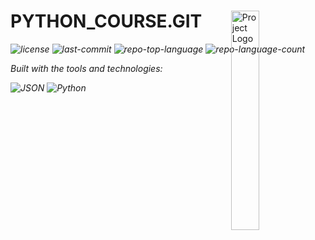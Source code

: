 <div id="top">

<!-- HEADER STYLE: MODERN -->
<div align="left" style="position: relative; width: 100%; height: 100%; ">

<img src="https://www.python.org/static/community_logos/python-logo-master-v3-TM.png" width="30%" style="position: absolute; top: 0; right: 0;" alt="Project Logo"/>

# PYTHON_COURSE.GIT

<em><em>

<!-- BADGES -->
<img src="https://img.shields.io/github/license/HermannSamimi/python_course.git?style=flat-square&logo=opensourceinitiative&logoColor=white&color=FF4B4B" alt="license">
<img src="https://img.shields.io/github/last-commit/HermannSamimi/python_course.git?style=flat-square&logo=git&logoColor=white&color=FF4B4B" alt="last-commit">
<img src="https://img.shields.io/github/languages/top/HermannSamimi/python_course.git?style=flat-square&color=FF4B4B" alt="repo-top-language">
<img src="https://img.shields.io/github/languages/count/HermannSamimi/python_course.git?style=flat-square&color=FF4B4B" alt="repo-language-count">

<em>Built with the tools and technologies:</em>

<img src="https://img.shields.io/badge/JSON-000000.svg?style=flat-square&logo=JSON&logoColor=white" alt="JSON">
<img src="https://img.shields.io/badge/Python-3776AB.svg?style=flat-square&logo=Python&logoColor=white" alt="Python">

</div>
</div>
<br clear="right">

---

## Table of Contents

I. [Table of Contents](#table-of-contents)<br>
II. [Overview](#overview)<br>
III. [Features](#features)<br>
IV. [Project Structure](#project-structure)<br>
&nbsp;&nbsp;&nbsp;&nbsp;IV.a. [Project Index](#project-index)<br>
V. [Getting Started](#getting-started)<br>
&nbsp;&nbsp;&nbsp;&nbsp;V.a. [Prerequisites](#prerequisites)<br>
&nbsp;&nbsp;&nbsp;&nbsp;V.b. [Installation](#installation)<br>
&nbsp;&nbsp;&nbsp;&nbsp;V.c. [Usage](#usage)<br>
&nbsp;&nbsp;&nbsp;&nbsp;V.d. [Testing](#testing)<br>
VI. [Roadmap](#roadmap)<br>
VII. [Contributing](#contributing)<br>
VIII. [License](#license)<br>
IX. [Acknowledgments](#acknowledgments)<br>

---

## Overview



---

## Features

<code>❯ REPLACE-ME</code>

---

## Project Structure

```sh
└── python_course.git/
    ├── Assignments
    │   ├── assignment_2025_04_12.ipynb
    │   ├── assignment_2025_04_19.ipynb
    │   ├── assignment_2025_05_03.ipynb
    │   ├── assignment_2025_05_10.ipynb
    │   ├── assignments_2025_04_24.ipynb
    │   ├── assignments_2025_04_24[with solution].ipynb
    │   └── assignments_2025_05_30.ipynb
    ├── Git
    │   ├── app.py
    │   └── secrets.py
    ├── Omid
    │   ├── DKK.json
    │   ├── Omid.py
    │   ├── Raw_rate.json
    │   ├── THB.json
    │   └── telegram_alert.json
    ├── Python_Course.ipynb
    ├── Workbenches
    │   ├── aviationstack_flights.json
    │   ├── workbench-2025-05-24.ipynb
    │   ├── workbench-2025-05-31.ipynb
    │   ├── workbench-2025-06-07.ipynb
    │   ├── workbench-2025-06-14.ipynb
    │   └── workbench-2025-06-21.ipynb
    ├── __nura.py
    ├── data
    │   ├── brl.json
    │   ├── eur.json
    │   ├── jpy.json
    │   ├── json_file.json
    │   ├── raw_data.json
    │   ├── test_persian.txt
    │   ├── truck_paths_sample.csv
    │   ├── try.json
    │   └── vehiclesss.txt
    ├── final_project
    │   └── task.ipynb
    ├── helia
    │   └── telegram_message.py
    ├── nura
    │   └── app.py
    ├── pipeline.py
    ├── requirements.txt
    ├── telegram_alert.py
    └── venv.txt
```

### Project Index

<details open>
	<summary><b><code>PYTHON_COURSE.GIT/</code></b></summary>
	<!-- __root__ Submodule -->
	<details>
		<summary><b>__root__</b></summary>
		<blockquote>
			<div class='directory-path' style='padding: 8px 0; color: #666;'>
				<code><b>⦿ __root__</b></code>
			<table style='width: 100%; border-collapse: collapse;'>
			<thead>
				<tr style='background-color: #f8f9fa;'>
					<th style='width: 30%; text-align: left; padding: 8px;'>File Name</th>
					<th style='text-align: left; padding: 8px;'>Summary</th>
				</tr>
			</thead>
				<tr style='border-bottom: 1px solid #eee;'>
					<td style='padding: 8px;'><b><a href='https://github.com/HermannSamimi/python_course.git/blob/master/Python_Course.ipynb'>Python_Course.ipynb</a></b></td>
					<td style='padding: 8px;'>Code>❯ REPLACE-ME</code></td>
				</tr>
				<tr style='border-bottom: 1px solid #eee;'>
					<td style='padding: 8px;'><b><a href='https://github.com/HermannSamimi/python_course.git/blob/master/requirements.txt'>requirements.txt</a></b></td>
					<td style='padding: 8px;'>Code>❯ REPLACE-ME</code></td>
				</tr>
				<tr style='border-bottom: 1px solid #eee;'>
					<td style='padding: 8px;'><b><a href='https://github.com/HermannSamimi/python_course.git/blob/master/venv.txt'>venv.txt</a></b></td>
					<td style='padding: 8px;'>Code>❯ REPLACE-ME</code></td>
				</tr>
				<tr style='border-bottom: 1px solid #eee;'>
					<td style='padding: 8px;'><b><a href='https://github.com/HermannSamimi/python_course.git/blob/master/pipeline.py'>pipeline.py</a></b></td>
					<td style='padding: 8px;'>Code>❯ REPLACE-ME</code></td>
				</tr>
				<tr style='border-bottom: 1px solid #eee;'>
					<td style='padding: 8px;'><b><a href='https://github.com/HermannSamimi/python_course.git/blob/master/__nura.py'>__nura.py</a></b></td>
					<td style='padding: 8px;'>Code>❯ REPLACE-ME</code></td>
				</tr>
				<tr style='border-bottom: 1px solid #eee;'>
					<td style='padding: 8px;'><b><a href='https://github.com/HermannSamimi/python_course.git/blob/master/telegram_alert.py'>telegram_alert.py</a></b></td>
					<td style='padding: 8px;'>Code>❯ REPLACE-ME</code></td>
				</tr>
			</table>
		</blockquote>
	</details>
	<!-- Omid Submodule -->
	<details>
		<summary><b>Omid</b></summary>
		<blockquote>
			<div class='directory-path' style='padding: 8px 0; color: #666;'>
				<code><b>⦿ Omid</b></code>
			<table style='width: 100%; border-collapse: collapse;'>
			<thead>
				<tr style='background-color: #f8f9fa;'>
					<th style='width: 30%; text-align: left; padding: 8px;'>File Name</th>
					<th style='text-align: left; padding: 8px;'>Summary</th>
				</tr>
			</thead>
				<tr style='border-bottom: 1px solid #eee;'>
					<td style='padding: 8px;'><b><a href='https://github.com/HermannSamimi/python_course.git/blob/master/Omid/DKK.json'>DKK.json</a></b></td>
					<td style='padding: 8px;'>Code>❯ REPLACE-ME</code></td>
				</tr>
				<tr style='border-bottom: 1px solid #eee;'>
					<td style='padding: 8px;'><b><a href='https://github.com/HermannSamimi/python_course.git/blob/master/Omid/Raw_rate.json'>Raw_rate.json</a></b></td>
					<td style='padding: 8px;'>Code>❯ REPLACE-ME</code></td>
				</tr>
				<tr style='border-bottom: 1px solid #eee;'>
					<td style='padding: 8px;'><b><a href='https://github.com/HermannSamimi/python_course.git/blob/master/Omid/THB.json'>THB.json</a></b></td>
					<td style='padding: 8px;'>Code>❯ REPLACE-ME</code></td>
				</tr>
				<tr style='border-bottom: 1px solid #eee;'>
					<td style='padding: 8px;'><b><a href='https://github.com/HermannSamimi/python_course.git/blob/master/Omid/Omid.py'>Omid.py</a></b></td>
					<td style='padding: 8px;'>Code>❯ REPLACE-ME</code></td>
				</tr>
				<tr style='border-bottom: 1px solid #eee;'>
					<td style='padding: 8px;'><b><a href='https://github.com/HermannSamimi/python_course.git/blob/master/Omid/telegram_alert.json'>telegram_alert.json</a></b></td>
					<td style='padding: 8px;'>Code>❯ REPLACE-ME</code></td>
				</tr>
			</table>
		</blockquote>
	</details>
	<!-- Workbenches Submodule -->
	<details>
		<summary><b>Workbenches</b></summary>
		<blockquote>
			<div class='directory-path' style='padding: 8px 0; color: #666;'>
				<code><b>⦿ Workbenches</b></code>
			<table style='width: 100%; border-collapse: collapse;'>
			<thead>
				<tr style='background-color: #f8f9fa;'>
					<th style='width: 30%; text-align: left; padding: 8px;'>File Name</th>
					<th style='text-align: left; padding: 8px;'>Summary</th>
				</tr>
			</thead>
				<tr style='border-bottom: 1px solid #eee;'>
					<td style='padding: 8px;'><b><a href='https://github.com/HermannSamimi/python_course.git/blob/master/Workbenches/workbench-2025-05-31.ipynb'>workbench-2025-05-31.ipynb</a></b></td>
					<td style='padding: 8px;'>Code>❯ REPLACE-ME</code></td>
				</tr>
				<tr style='border-bottom: 1px solid #eee;'>
					<td style='padding: 8px;'><b><a href='https://github.com/HermannSamimi/python_course.git/blob/master/Workbenches/aviationstack_flights.json'>aviationstack_flights.json</a></b></td>
					<td style='padding: 8px;'>Code>❯ REPLACE-ME</code></td>
				</tr>
				<tr style='border-bottom: 1px solid #eee;'>
					<td style='padding: 8px;'><b><a href='https://github.com/HermannSamimi/python_course.git/blob/master/Workbenches/workbench-2025-06-21.ipynb'>workbench-2025-06-21.ipynb</a></b></td>
					<td style='padding: 8px;'>Code>❯ REPLACE-ME</code></td>
				</tr>
				<tr style='border-bottom: 1px solid #eee;'>
					<td style='padding: 8px;'><b><a href='https://github.com/HermannSamimi/python_course.git/blob/master/Workbenches/workbench-2025-06-07.ipynb'>workbench-2025-06-07.ipynb</a></b></td>
					<td style='padding: 8px;'>Code>❯ REPLACE-ME</code></td>
				</tr>
				<tr style='border-bottom: 1px solid #eee;'>
					<td style='padding: 8px;'><b><a href='https://github.com/HermannSamimi/python_course.git/blob/master/Workbenches/workbench-2025-06-14.ipynb'>workbench-2025-06-14.ipynb</a></b></td>
					<td style='padding: 8px;'>Code>❯ REPLACE-ME</code></td>
				</tr>
				<tr style='border-bottom: 1px solid #eee;'>
					<td style='padding: 8px;'><b><a href='https://github.com/HermannSamimi/python_course.git/blob/master/Workbenches/workbench-2025-05-24.ipynb'>workbench-2025-05-24.ipynb</a></b></td>
					<td style='padding: 8px;'>Code>❯ REPLACE-ME</code></td>
				</tr>
			</table>
		</blockquote>
	</details>
	<!-- Assignments Submodule -->
	<details>
		<summary><b>Assignments</b></summary>
		<blockquote>
			<div class='directory-path' style='padding: 8px 0; color: #666;'>
				<code><b>⦿ Assignments</b></code>
			<table style='width: 100%; border-collapse: collapse;'>
			<thead>
				<tr style='background-color: #f8f9fa;'>
					<th style='width: 30%; text-align: left; padding: 8px;'>File Name</th>
					<th style='text-align: left; padding: 8px;'>Summary</th>
				</tr>
			</thead>
				<tr style='border-bottom: 1px solid #eee;'>
					<td style='padding: 8px;'><b><a href='https://github.com/HermannSamimi/python_course.git/blob/master/Assignments/assignment_2025_05_03.ipynb'>assignment_2025_05_03.ipynb</a></b></td>
					<td style='padding: 8px;'>Code>❯ REPLACE-ME</code></td>
				</tr>
				<tr style='border-bottom: 1px solid #eee;'>
					<td style='padding: 8px;'><b><a href='https://github.com/HermannSamimi/python_course.git/blob/master/Assignments/assignments_2025_05_30.ipynb'>assignments_2025_05_30.ipynb</a></b></td>
					<td style='padding: 8px;'>Code>❯ REPLACE-ME</code></td>
				</tr>
				<tr style='border-bottom: 1px solid #eee;'>
					<td style='padding: 8px;'><b><a href='https://github.com/HermannSamimi/python_course.git/blob/master/Assignments/assignment_2025_04_19.ipynb'>assignment_2025_04_19.ipynb</a></b></td>
					<td style='padding: 8px;'>Code>❯ REPLACE-ME</code></td>
				</tr>
				<tr style='border-bottom: 1px solid #eee;'>
					<td style='padding: 8px;'><b><a href='https://github.com/HermannSamimi/python_course.git/blob/master/Assignments/assignments_2025_04_24.ipynb'>assignments_2025_04_24.ipynb</a></b></td>
					<td style='padding: 8px;'>Code>❯ REPLACE-ME</code></td>
				</tr>
				<tr style='border-bottom: 1px solid #eee;'>
					<td style='padding: 8px;'><b><a href='https://github.com/HermannSamimi/python_course.git/blob/master/Assignments/assignments_2025_04_24[with solution].ipynb'>assignments_2025_04_24[with solution].ipynb</a></b></td>
					<td style='padding: 8px;'>Code>❯ REPLACE-ME</code></td>
				</tr>
				<tr style='border-bottom: 1px solid #eee;'>
					<td style='padding: 8px;'><b><a href='https://github.com/HermannSamimi/python_course.git/blob/master/Assignments/assignment_2025_04_12.ipynb'>assignment_2025_04_12.ipynb</a></b></td>
					<td style='padding: 8px;'>Code>❯ REPLACE-ME</code></td>
				</tr>
				<tr style='border-bottom: 1px solid #eee;'>
					<td style='padding: 8px;'><b><a href='https://github.com/HermannSamimi/python_course.git/blob/master/Assignments/assignment_2025_05_10.ipynb'>assignment_2025_05_10.ipynb</a></b></td>
					<td style='padding: 8px;'>Code>❯ REPLACE-ME</code></td>
				</tr>
			</table>
		</blockquote>
	</details>
	<!-- helia Submodule -->
	<details>
		<summary><b>helia</b></summary>
		<blockquote>
			<div class='directory-path' style='padding: 8px 0; color: #666;'>
				<code><b>⦿ helia</b></code>
			<table style='width: 100%; border-collapse: collapse;'>
			<thead>
				<tr style='background-color: #f8f9fa;'>
					<th style='width: 30%; text-align: left; padding: 8px;'>File Name</th>
					<th style='text-align: left; padding: 8px;'>Summary</th>
				</tr>
			</thead>
				<tr style='border-bottom: 1px solid #eee;'>
					<td style='padding: 8px;'><b><a href='https://github.com/HermannSamimi/python_course.git/blob/master/helia/telegram_message.py'>telegram_message.py</a></b></td>
					<td style='padding: 8px;'>Code>❯ REPLACE-ME</code></td>
				</tr>
			</table>
		</blockquote>
	</details>
	<!-- final_project Submodule -->
	<details>
		<summary><b>final_project</b></summary>
		<blockquote>
			<div class='directory-path' style='padding: 8px 0; color: #666;'>
				<code><b>⦿ final_project</b></code>
			<table style='width: 100%; border-collapse: collapse;'>
			<thead>
				<tr style='background-color: #f8f9fa;'>
					<th style='width: 30%; text-align: left; padding: 8px;'>File Name</th>
					<th style='text-align: left; padding: 8px;'>Summary</th>
				</tr>
			</thead>
				<tr style='border-bottom: 1px solid #eee;'>
					<td style='padding: 8px;'><b><a href='https://github.com/HermannSamimi/python_course.git/blob/master/final_project/task.ipynb'>task.ipynb</a></b></td>
					<td style='padding: 8px;'>Code>❯ REPLACE-ME</code></td>
				</tr>
			</table>
		</blockquote>
	</details>
	<!-- nura Submodule -->
	<details>
		<summary><b>nura</b></summary>
		<blockquote>
			<div class='directory-path' style='padding: 8px 0; color: #666;'>
				<code><b>⦿ nura</b></code>
			<table style='width: 100%; border-collapse: collapse;'>
			<thead>
				<tr style='background-color: #f8f9fa;'>
					<th style='width: 30%; text-align: left; padding: 8px;'>File Name</th>
					<th style='text-align: left; padding: 8px;'>Summary</th>
				</tr>
			</thead>
				<tr style='border-bottom: 1px solid #eee;'>
					<td style='padding: 8px;'><b><a href='https://github.com/HermannSamimi/python_course.git/blob/master/nura/app.py'>app.py</a></b></td>
					<td style='padding: 8px;'>Code>❯ REPLACE-ME</code></td>
				</tr>
			</table>
		</blockquote>
	</details>
	<!-- Git Submodule -->
	<details>
		<summary><b>Git</b></summary>
		<blockquote>
			<div class='directory-path' style='padding: 8px 0; color: #666;'>
				<code><b>⦿ Git</b></code>
			<table style='width: 100%; border-collapse: collapse;'>
			<thead>
				<tr style='background-color: #f8f9fa;'>
					<th style='width: 30%; text-align: left; padding: 8px;'>File Name</th>
					<th style='text-align: left; padding: 8px;'>Summary</th>
				</tr>
			</thead>
				<tr style='border-bottom: 1px solid #eee;'>
					<td style='padding: 8px;'><b><a href='https://github.com/HermannSamimi/python_course.git/blob/master/Git/secrets.py'>secrets.py</a></b></td>
					<td style='padding: 8px;'>Code>❯ REPLACE-ME</code></td>
				</tr>
				<tr style='border-bottom: 1px solid #eee;'>
					<td style='padding: 8px;'><b><a href='https://github.com/HermannSamimi/python_course.git/blob/master/Git/app.py'>app.py</a></b></td>
					<td style='padding: 8px;'>Code>❯ REPLACE-ME</code></td>
				</tr>
			</table>
		</blockquote>
	</details>
</details>

---

## Getting Started

### Prerequisites

This project requires the following dependencies:

- **Programming Language:** JupyterNotebook
- **Package Manager:** Pip

### Installation

Build python_course.git from the source and intsall dependencies:

1. **Clone the repository:**

    ```sh
    ❯ git clone https://github.com/HermannSamimi/python_course.git
    ```

2. **Navigate to the project directory:**

    ```sh
    ❯ cd python_course.git
    ```

3. **Install the dependencies:**

<!-- SHIELDS BADGE CURRENTLY DISABLED -->
	<!-- [![pip][pip-shield]][pip-link] -->
	<!-- REFERENCE LINKS -->
	<!-- [pip-shield]: None -->
	<!-- [pip-link]: None -->

	**Using [pip](None):**

	```sh
	❯ echo 'INSERT-INSTALL-COMMAND-HERE'
	```

### Usage

Run the project with:

**Using [pip](None):**
```sh
echo 'INSERT-RUN-COMMAND-HERE'
```

### Testing

Python_course.git uses the {__test_framework__} test framework. Run the test suite with:

**Using [pip](None):**
```sh
echo 'INSERT-TEST-COMMAND-HERE'
```

---

## Roadmap

- [X] **`Task 1`**: <strike>Implement feature one.</strike>
- [ ] **`Task 2`**: Implement feature two.
- [ ] **`Task 3`**: Implement feature three.

---

## Contributing

- **💬 [Join the Discussions](https://github.com/HermannSamimi/python_course.git/discussions)**: Share your insights, provide feedback, or ask questions.
- **🐛 [Report Issues](https://github.com/HermannSamimi/python_course.git/issues)**: Submit bugs found or log feature requests for the `python_course.git` project.
- **💡 [Submit Pull Requests](https://github.com/HermannSamimi/python_course.git/blob/main/CONTRIBUTING.md)**: Review open PRs, and submit your own PRs.

<details closed>
<summary>Contributing Guidelines</summary>

1. **Fork the Repository**: Start by forking the project repository to your github account.
2. **Clone Locally**: Clone the forked repository to your local machine using a git client.
   ```sh
   git clone https://github.com/HermannSamimi/python_course.git
   ```
3. **Create a New Branch**: Always work on a new branch, giving it a descriptive name.
   ```sh
   git checkout -b new-feature-x
   ```
4. **Make Your Changes**: Develop and test your changes locally.
5. **Commit Your Changes**: Commit with a clear message describing your updates.
   ```sh
   git commit -m 'Implemented new feature x.'
   ```
6. **Push to github**: Push the changes to your forked repository.
   ```sh
   git push origin new-feature-x
   ```
7. **Submit a Pull Request**: Create a PR against the original project repository. Clearly describe the changes and their motivations.
8. **Review**: Once your PR is reviewed and approved, it will be merged into the main branch. Congratulations on your contribution!
</details>

<details closed>
<summary>Contributor Graph</summary>
<br>
<p align="left">
   <a href="https://github.com{/HermannSamimi/python_course.git/}graphs/contributors">
      <img src="https://contrib.rocks/image?repo=HermannSamimi/python_course.git">
   </a>
</p>
</details>

---

## License

Python_course.git is protected under the [LICENSE](https://choosealicense.com/licenses) License. For more details, refer to the [LICENSE](https://choosealicense.com/licenses/) file.

---

## Acknowledgments

- Credit `contributors`, `inspiration`, `references`, etc.

<div align="right">

[![][back-to-top]](#top)

</div>


[back-to-top]: https://img.shields.io/badge/-BACK_TO_TOP-151515?style=flat-square


---
